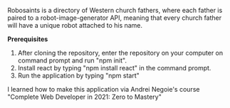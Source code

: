 Robosaints is a directory of Western church fathers, where each father is paired to a robot-image-generator API, meaning that every church father will have a unique robot attached to his name. 

**Prerequisites**
1. After cloning the repository, enter the repository on your computer on command prompt and run "npm init".
2. Install react by typing "npm install react" in the command prompt.
3. Run the application by typing "npm start"

I learned how to make this application via Andrei Negoie's course "Complete Web Developer in 2021: Zero to Mastery"
